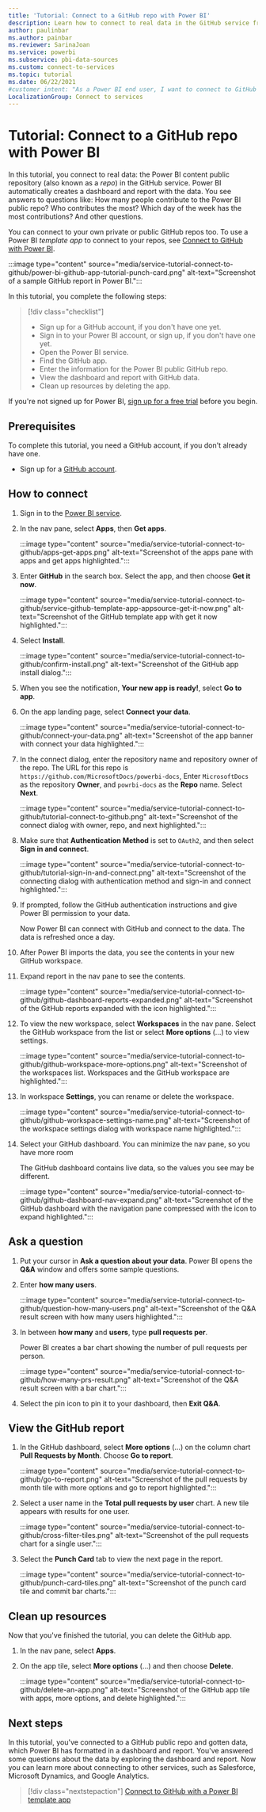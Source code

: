 ```yaml
---
title: 'Tutorial: Connect to a GitHub repo with Power BI'
description: Learn how to connect to real data in the GitHub service from Power BI and then examine the data in the workspace reports.
author: paulinbar
ms.author: painbar
ms.reviewer: SarinaJoan
ms.service: powerbi
ms.subservice: pbi-data-sources
ms.custom: connect-to-services
ms.topic: tutorial
ms.date: 06/22/2021
#customer intent: "As a Power BI end user, I want to connect to GitHub as an example, so I understand how to connect to my data on other services."
LocalizationGroup: Connect to services
---
```

# Tutorial: Connect to a GitHub repo with Power BI

In this tutorial, you connect to real data: the Power BI content public repository (also known as a *repo*) in the GitHub service. Power BI automatically creates a dashboard and report with the data. You see answers to questions like: How many people contribute to the Power BI public repo? Who contributes the most? Which day of the week has the most contributions? And other questions.

You can connect to your own private or public GitHub repos too. To use a Power BI *template app* to connect to your repos, see [Connect to GitHub with Power BI](service-connect-to-github.md).

:::image type="content" source="media/service-tutorial-connect-to-github/power-bi-github-app-tutorial-punch-card.png" alt-text="Screenshot of a sample GitHub report in Power BI.":::

In this tutorial, you complete the following steps:

> [!div class="checklist"]
>
> * Sign up for a GitHub account, if you don't have one yet.
> * Sign in to your Power BI account, or sign up, if you don't have one yet.
> * Open the Power BI service.
> * Find the GitHub app.
> * Enter the information for the Power BI public GitHub repo.
> * View the dashboard and report with GitHub data.
> * Clean up resources by deleting the app.

If you're not signed up for Power BI, [sign up for a free trial](https://app.powerbi.com/signupredirect?pbi_source=web) before you begin.

## Prerequisites

To complete this tutorial, you need a GitHub account, if you don't already have one.

* Sign up for a [GitHub account](/contribute/get-started-setup-github).

## How to connect

1. Sign in to the [Power BI service](msit.powerbi.com).
1. In the nav pane, select **Apps**, then **Get apps**.

   :::image type="content" source="media/service-tutorial-connect-to-github/apps-get-apps.png" alt-text="Screenshot of the apps pane with apps and get apps highlighted.":::

1. Enter **GitHub** in the search box. Select the app, and then choose **Get it now**.

   :::image type="content" source="media/service-tutorial-connect-to-github/service-github-template-app-appsource-get-it-now.png" alt-text="Screenshot of the GitHub template app with get it now highlighted.":::

1. Select **Install**.

   :::image type="content" source="media/service-tutorial-connect-to-github/confirm-install.png" alt-text="Screenshot of the GitHub app install dialog.":::

1. When you see the notification, **Your new app is ready!**, select **Go to app**.
1. On the app landing page, select **Connect your data**.

    :::image type="content" source="media/service-tutorial-connect-to-github/connect-your-data.png" alt-text="Screenshot of the app banner with connect your data highlighted.":::

1. In the connect dialog, enter the repository name and repository owner of the repo. The URL for this repo is `https://github.com/MicrosoftDocs/powerbi-docs`, Enter `MicrosoftDocs` as the repository **Owner**, and `powrbi-docs` as the **Repo** name. Select **Next**.

   :::image type="content" source="media/service-tutorial-connect-to-github/tutorial-connect-to-github.png" alt-text="Screenshot of the connect dialog with owner, repo, and next highlighted.":::

1. Make sure that **Authentication Method** is set to `OAuth2`, and then select **Sign in and connect**.

   :::image type="content" source="media/service-tutorial-connect-to-github/tutorial-sign-in-and-connect.png" alt-text="Screenshot of the connecting dialog with authentication method and sign-in and connect highlighted.":::

1. If prompted, follow the GitHub authentication instructions and give Power BI permission to your data.

   Now Power BI can connect with GitHub and connect to the data.  The data is refreshed once a day.

1. After Power BI imports the data, you see the contents in your new GitHub workspace.
1. Expand report in the nav pane to see the contents.

    :::image type="content" source="media/service-tutorial-connect-to-github/github-dashboard-reports-expanded.png" alt-text="Screenshot of the GitHub reports expanded with the icon highlighted.":::

1. To view the new workspace, select **Workspaces** in the nav pane. Select the GitHub workspace from the list or select **More options** (...) to view settings.

   :::image type="content" source="media/service-tutorial-connect-to-github/github-workspace-more-options.png" alt-text="Screenshot of the workspaces list. Workspaces and the GitHub workspace are highlighted.":::

1. In workspace **Settings**, you can rename or delete the workspace.

   :::image type="content" source="media/service-tutorial-connect-to-github/github-workspace-settings-name.png" alt-text="Screenshot of the workspace settings dialog with workspace name highlighted.":::

1. Select your GitHub dashboard. You can minimize the nav pane, so you have more room

    The GitHub dashboard contains live data, so the values you see may be different.

    :::image type="content" source="media/service-tutorial-connect-to-github/github-dashboard-nav-expand.png" alt-text="Screenshot of the GitHub dashboard with the navigation pane compressed with the icon to expand highlighted.":::

## Ask a question

1. Put your cursor in **Ask a question about your data**. Power BI opens the **Q&A** window and offers some sample questions.

1. Enter **how many users**.

    :::image type="content" source="media/service-tutorial-connect-to-github/question-how-many-users.png" alt-text="Screenshot of the Q&A result screen with how many users highlighted.":::

1. In between **how many** and **users**, type **pull requests per**.

     Power BI creates a bar chart showing the number of pull requests per person.

    :::image type="content" source="media/service-tutorial-connect-to-github/how-many-prs-result.png" alt-text="Screenshot of the Q&A result screen with a bar chart.":::

1. Select the pin icon to pin it to your dashboard, then **Exit Q&A**.

## View the GitHub report

1. In the GitHub dashboard, select **More options** (...) on the column chart **Pull Requests by Month**. Choose **Go to report**.

    :::image type="content" source="media/service-tutorial-connect-to-github/go-to-report.png" alt-text="Screenshot of the pull requests by month tile with more options and go to report highlighted.":::

1. Select a user name in the **Total pull requests by user** chart. A new tile appears with results for one user.

    :::image type="content" source="media/service-tutorial-connect-to-github/cross-filter-tiles.png" alt-text="Screenshot of the pull requests chart for a single user.":::

1. Select the **Punch Card** tab to view the next page in the report.

    :::image type="content" source="media/service-tutorial-connect-to-github/punch-card-tiles.png" alt-text="Screenshot of the punch card tile and commit bar charts.":::

## Clean up resources

Now that you've finished the tutorial, you can delete the GitHub app.

1. In the nav pane, select **Apps**.
2. On the app tile, select **More options** (...) and then choose **Delete**.

   :::image type="content" source="media/service-tutorial-connect-to-github/delete-an-app.png" alt-text="Screenshot of the GitHub app tile with apps, more options, and delete highlighted.":::

## Next steps

In this tutorial, you've connected to a GitHub public repo and gotten data, which Power BI has formatted in a dashboard and report. You've answered some questions about the data by exploring the dashboard and report. Now you can learn more about connecting to other services, such as Salesforce, Microsoft Dynamics, and Google Analytics.

> [!div class="nextstepaction"]
> [Connect to GitHub with a Power BI template app](service-connect-to-github.md)
